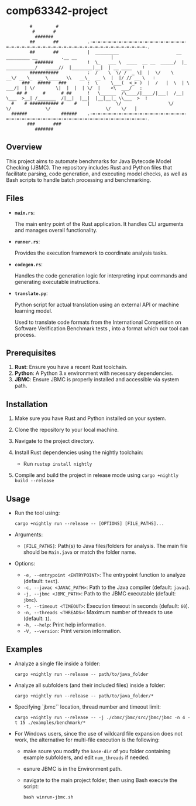 # comp63342-project

```
         #         #​
          #       #​
           #######​
         ##       ##           .-=-=-=-=-=-=-=-=-=-=-=-=-=-=-=-=-=-=-=-=-=-=-=-=-=-=-=-=-=-=-=-=-=-=-=-=-=-=-=-=-=-=-=-=-=-.​
         ##       ##           |  _________                      __                _________ __         .__ __             |​
           #######             !  \_   ___ \  ____  __ __  _____/  |_  ___________/   _____//  |________|__|  | __ ____    !​
         ###########           :  /    \  \/ /  _ \|  |  \/    \   __\/ __ \_  __ \_____  \\   __\_  __ \  |  |/ // __ \   :​
      ###   #####   ###        :  \     \___(  <_> )  |  /   |  \  | \  ___/|  | \/        \|  |  |  | \/  |    <\  ___/   :​
    ## #      #      # ##      !   \______  /\____/|____/|___|  /__|  \___  >__| /_______  /|__|  |__|  |__|__|_ \\___  >  !​
  #    # ########### #    #    |          \/                  \/          \/             \/                     \/    \/   |​
  ######             ######    .-=-=-=-=-=-=-=-=-=-=-=-=-=-=-=-=-=-=-=-=-=-=-=-=-=-=-=-=-=-=-=-=-=-=-=-=-=-=-=-=-=-=-=-=-=-.​
        ###       ###​
           #######​
```

## Overview

This project aims to automate benchmarks for Java Bytecode Model Checking (JBMC). The repository includes Rust and Python files that facilitate parsing, code generation, and executing model checks, as well as Bash scripts to handle batch processing and benchmarking.

## Files

- **`main.rs`**:

  The main entry point of the Rust application. It handles CLI arguments and manages overall functionality.

- **`runner.rs`**:

  Provides the execution framework to coordinate analysis tasks.

- **`codegen.rs`**:

  Handles the code generation logic for interpreting input commands and generating executable instructions.

- **`translate.py`**:

  Python script for actual translation using an external API or machine learning model.

  Used to translate code formats from the International Competition on Software Verification Benchmark tests , into a format which our tool can process.

## Prerequisites

1. **Rust**: Ensure you have a recent Rust toolchain.
2. **Python**: A Python 3.x environment with necessary dependencies.
3. **JBMC**: Ensure JBMC is properly installed and accessible via system path.

## Installation

1. Make sure you have Rust and Python installed on your system.
2. Clone the repository to your local machine.
3. Navigate to the project directory.
4. Install Rust dependencies using the nightly toolchain:

   - Run `rustup install nightly`

5. Compile and build the project in release mode using `cargo +nightly build --release`

## Usage

- Run the tool using:

  `cargo +nightly run --release -- [OPTIONS] [FILE_PATHS]...`

- Arguments:

  - `[FILE_PATHS]`: Path(s) to Java files/folders for analysis. The main file should be `Main.java` or match the folder name.

- Options:

  - `-e, --entrypoint <ENTRYPOINT>`: The entrypoint function to analyze (default: `test`).
  - `-c, --javac <JAVAC_PATH>`: Path to the Java compiler (default: `javac`).
  - `-j, --jbmc <JBMC_PATH>`: Path to the JBMC executable (default: `jbmc`).
  - `-t, --timeout <TIMEOUT>`: Execution timeout in seconds (default: `60`).
  - `-n, --threads <THREADS>`: Maximum number of threads to use (default: `1`).
  - `-h, --help`: Print help information.
  - `-V, --version`: Print version information.

## Examples

- Analyze a single file inside a folder:

  `cargo +nightly run --release -- path/to/java_folder`

- Analyze all subfolders (and their included files) inside a folder:

  `cargo +nightly run --release -- path/to/java_folder/*`

- Specifying `jbmc`` location, thread number and timeout limit:

  `cargo +nightly run --release -- -j ./cbmc/jbmc/src/jbmc/jbmc -n 4 -t 15 ./examples/benchmark/*`

- For Windows users, since the use of wildcard file expansion does not work, the alternative for multi-file execution is the following:

  - make soure you modify the `base-dir` of you folder containing example subfolders, and edit `num_threads` if needed.
  - esnure JBMC is in the Environment path.
  - navigate to the main project folder, then using Bash execute the script:

    ```
    bash winrun-jbmc.sh
    ```
